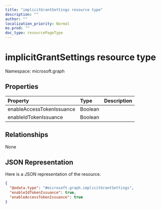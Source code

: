 ```yaml
---
title: "implicitGrantSettings resource type"
description: ""
author: ""
localization_priority: Normal
ms.prod: ""
doc_type: resourcePageType
---
```


# implicitGrantSettings resource type


Namespace: microsoft.graph



## Properties
|Property|Type|Description|
|:---|:---|:---|
|enableAccessTokenIssuance|Boolean||
|enableIdTokenIssuance|Boolean||

## Relationships
None

## JSON Representation
Here is a JSON representation of the resource.
<!-- {
  "blockType": "resource",
  "@odata.type": "microsoft.graph.implicitGrantSettings"
}
-->
``` json
{
  "@odata.type": "#microsoft.graph.implicitGrantSettings",
  "enableIdTokenIssuance": true,
  "enableAccessTokenIssuance": true
}
```

